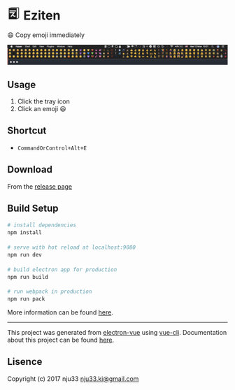 <h1><img src="https://github.com/nju33/eziten/blob/master/app/icons/icon.iconset/icon_32x32.png?raw=true" width="30
">&nbsp;Eziten</h1>

😄 Copy emoji immediately

![screenshot](https://github.com/nju33/eziten/blob/master/readme/screenshot.png?raw=true)

## Usage

1. Click the tray icon
2. Click an emoji 😆

## Shortcut

- `CommandOrControl+Alt+E`

## Download

From the [release page](https://github.com/nju33/eziten/releases/latest)

## Build Setup

``` bash
# install dependencies
npm install

# serve with hot reload at localhost:9080
npm run dev

# build electron app for production
npm run build

# run webpack in production
npm run pack
```
More information can be found [here](https://simulatedgreg.gitbooks.io/electron-vue/content/docs/npm_scripts.html).

---

This project was generated from [electron-vue](https://github.com/SimulatedGREG/electron-vue) using [vue-cli](https://github.com/vuejs/vue-cli). Documentation about this project can be found [here](https://simulatedgreg.gitbooks.io/electron-vue/content/index.html).

## Lisence

Copyright (c) 2017 nju33 nju33.ki@gmail.com
